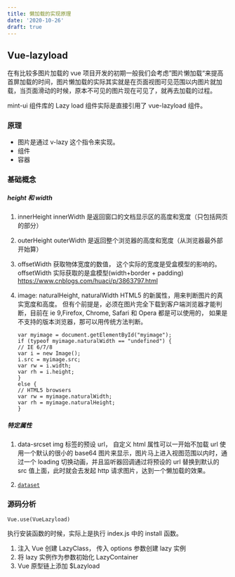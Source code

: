 ```yaml
---
title: 懒加载的实现原理
date: '2020-10-26'
draft: true
---
```


## Vue-lazyload

在有比较多图片加载的 vue 项目开发的初期一般我们会考虑”图片懒加载“来提高首屏加载的时间，图片懒加载的实际其实就是在页面视图可见范围以内图片就加载，当页面滑动的时候，原本不可见的图片现在可见了，就再去加载的过程。

mint-ui 组件库的 Lazy load 组件实际是直接引用了 vue-lazyload 组件。

### 原理

- 图片是通过 v-lazy 这个指令来实现。
- 组件
- 容器

### 基础概念

##### height 和 width

1. innerHeight innerWidth 是返回窗口的文档显示区的高度和宽度（只包括网页的部分）

2. outerHeight outerWidth 是返回整个浏览器的高度和宽度（从浏览器最外部开始算）

3. offsetWidth 获取物体宽度的数值， 这个实际的宽度是受盒模型的影响的。offsetWidth 实际获取的是盒模型(width+border + padding) <https://www.cnblogs.com/huaci/p/3863797.html>

4. image: naturalHeight, naturalWidth HTML5 的新属性，用来判断图片的真实宽度和高度。 但有个前提是，必须在图片完全下载到客户端浏览器才能判断，目前在 ie 9,Firefox, Chrome, Safari 和 Opera 都是可以使用的， 如果是不支持的版本浏览器，那可以用传统方法判断。

   ```
   var myimage = document.getElementById("myimage");
   if (typeof myimage.naturalWidth == "undefined") {
   // IE 6/7/8
   var i = new Image();
   i.src = myimage.src;
   var rw = i.width;
   var rh = i.height;
   }
   else {
   // HTML5 browsers
   var rw = myimage.naturalWidth;
   var rh = myimage.naturalHeight;
   }
   ```

##### 特定属性

1. data-srcset img 标签的预设 url， 自定义 html 属性可以一开始不加载 url 使用一个默认的很小的 base64 图片来显示，图片马上进入视图范围以内时，通过一个 loading 切换动画，并且监听器回调通过将预设的 url 替换到默认的 src 值上面，此时就会去发起 http 请求图片，达到一个懒加载的效果。

2. [`dataset`](https://developer.mozilla.org/zh-CN/docs/Web/API/HTMLElement/dataset)

### 源码分析

```
Vue.use(VueLazyload)
```

执行安装函数的时候，实际上是执行 index.js 中的 install 函数。

1. 注入 Vue 创建 LazyClass， 传入 options 参数创建 lazy 实例
2. 将 lazy 实例作为参数初始化 LazyContainer
3. Vue 原型链上添加 \$Lazyload
